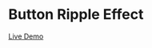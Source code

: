 # Button Ripple Effect

<a href="https://button-ripple-effect01.netlify.app/" target="_blank">Live Demo</a>